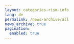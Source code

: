 ```yaml
---
layout: categories-rism-info
lang: de
permalink: /news-archive/all
news_archive: true
pagination: 
  enabled: true
---
```


